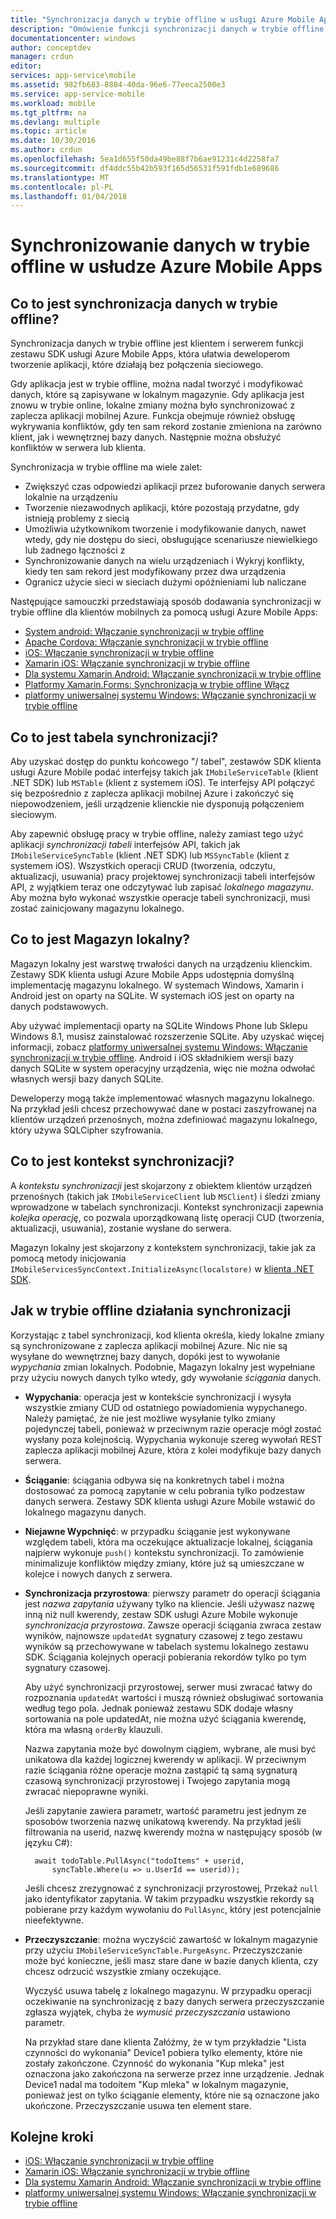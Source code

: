 ```yaml
---
title: "Synchronizacja danych w trybie offline w usługi Azure Mobile Apps | Dokumentacja firmy Microsoft"
description: "Omówienie funkcji synchronizacji danych w trybie offline dla usługi Azure Mobile Apps i koncepcyjny odwołania"
documentationcenter: windows
author: conceptdev
manager: crdun
editor: 
services: app-service\mobile
ms.assetid: 982fb683-8884-40da-96e6-77eeca2500e3
ms.service: app-service-mobile
ms.workload: mobile
ms.tgt_pltfrm: na
ms.devlang: multiple
ms.topic: article
ms.date: 10/30/2016
ms.author: crdun
ms.openlocfilehash: 5ea1d655f50da49be88f7b6ae91231c4d2258fa7
ms.sourcegitcommit: df4ddc55b42b593f165d56531f591fdb1e689686
ms.translationtype: MT
ms.contentlocale: pl-PL
ms.lasthandoff: 01/04/2018
---
```

# <a name="offline-data-sync-in-azure-mobile-apps"></a>Synchronizowanie danych w trybie offline w usłudze Azure Mobile Apps
## <a name="what-is-offline-data-sync"></a>Co to jest synchronizacja danych w trybie offline?
Synchronizacja danych w trybie offline jest klientem i serwerem funkcji zestawu SDK usługi Azure Mobile Apps, która ułatwia deweloperom tworzenie aplikacji, które działają bez połączenia sieciowego.

Gdy aplikacja jest w trybie offline, można nadal tworzyć i modyfikować danych, które są zapisywane w lokalnym magazynie. Gdy aplikacja jest znowu w trybie online, lokalne zmiany można było synchronizować z zaplecza aplikacji mobilnej Azure. Funkcja obejmuje również obsługę wykrywania konfliktów, gdy ten sam rekord zostanie zmieniona na zarówno klient, jak i wewnętrznej bazy danych. Następnie można obsłużyć konfliktów w serwera lub klienta.

Synchronizacja w trybie offline ma wiele zalet:

* Zwiększyć czas odpowiedzi aplikacji przez buforowanie danych serwera lokalnie na urządzeniu
* Tworzenie niezawodnych aplikacji, które pozostają przydatne, gdy istnieją problemy z siecią
* Umożliwia użytkownikom tworzenie i modyfikowanie danych, nawet wtedy, gdy nie dostępu do sieci, obsługujące scenariusze niewielkiego lub żadnego łączności z
* Synchronizowanie danych na wielu urządzeniach i Wykryj konflikty, kiedy ten sam rekord jest modyfikowany przez dwa urządzenia
* Ogranicz użycie sieci w sieciach dużymi opóźnieniami lub naliczane

Następujące samouczki przedstawiają sposób dodawania synchronizacji w trybie offline dla klientów mobilnych za pomocą usługi Azure Mobile Apps:

* [System android: Włączanie synchronizacji w trybie offline]
* [Apache Cordova: Włączanie synchronizacji w trybie offline](app-service-mobile-cordova-get-started-offline-data.md)
* [iOS: Włączanie synchronizacji w trybie offline]
* [Xamarin iOS: Włączanie synchronizacji w trybie offline]
* [Dla systemu Xamarin Android: Włączanie synchronizacji w trybie offline]
* [Platformy Xamarin.Forms: Synchronizacja w trybie offline Włącz](app-service-mobile-xamarin-forms-get-started-offline-data.md)
* [platformy uniwersalnej systemu Windows: Włączanie synchronizacji w trybie offline]

## <a name="what-is-a-sync-table"></a>Co to jest tabela synchronizacji?
Aby uzyskać dostęp do punktu końcowego "/ tabel", zestawów SDK klienta usługi Azure Mobile podać interfejsy takich jak `IMobileServiceTable` (klient .NET SDK) lub `MSTable` (klient z systemem iOS). Te interfejsy API połączyć się bezpośrednio z zaplecza aplikacji mobilnej Azure i zakończyć się niepowodzeniem, jeśli urządzenie klienckie nie dysponują połączeniem sieciowym.

Aby zapewnić obsługę pracy w trybie offline, należy zamiast tego użyć aplikacji *synchronizacji tabeli* interfejsów API, takich jak `IMobileServiceSyncTable` (klient .NET SDK) lub `MSSyncTable` (klient z systemem iOS). Wszystkich operacji CRUD (tworzenia, odczytu, aktualizacji, usuwania) pracy projektowej synchronizacji tabeli interfejsów API, z wyjątkiem teraz one odczytywać lub zapisać *lokalnego magazynu*. Aby można było wykonać wszystkie operacje tabeli synchronizacji, musi zostać zainicjowany magazynu lokalnego.

## <a name="what-is-a-local-store"></a>Co to jest Magazyn lokalny?
Magazyn lokalny jest warstwę trwałości danych na urządzeniu klienckim. Zestawy SDK klienta usługi Azure Mobile Apps udostępnia domyślną implementację magazynu lokalnego. W systemach Windows, Xamarin i Android jest on oparty na SQLite. W systemach iOS jest on oparty na danych podstawowych.

Aby używać implementacji oparty na SQLite Windows Phone lub Sklepu Windows 8.1, musisz zainstalować rozszerzenie SQLite. Aby uzyskać więcej informacji, zobacz [platformy uniwersalnej systemu Windows: Włączanie synchronizacji w trybie offline]. Android i iOS składnikiem wersji bazy danych SQLite w system operacyjny urządzenia, więc nie można odwołać własnych wersji bazy danych SQLite.

Deweloperzy mogą także implementować własnych magazynu lokalnego. Na przykład jeśli chcesz przechowywać dane w postaci zaszyfrowanej na klientów urządzeń przenośnych, można zdefiniować magazynu lokalnego, który używa SQLCipher szyfrowania.

## <a name="what-is-a-sync-context"></a>Co to jest kontekst synchronizacji?
A *kontekstu synchronizacji* jest skojarzony z obiektem klientów urządzeń przenośnych (takich jak `IMobileServiceClient` lub `MSClient`) i śledzi zmiany wprowadzone w tabelach synchronizacji. Kontekst synchronizacji zapewnia *kolejka operację*, co pozwala uporządkowaną listę operacji CUD (tworzenia, aktualizacji, usuwania), zostanie wysłane do serwera.

Magazyn lokalny jest skojarzony z kontekstem synchronizacji, takie jak za pomocą metody inicjowania `IMobileServicesSyncContext.InitializeAsync(localstore)` w [klienta .NET SDK].

## <a name="how-sync-works"></a>Jak w trybie offline działania synchronizacji
Korzystając z tabel synchronizacji, kod klienta określa, kiedy lokalne zmiany są synchronizowane z zaplecza aplikacji mobilnej Azure. Nic nie są wysyłane do wewnętrznej bazy danych, dopóki jest to wywołanie *wypychania* zmian lokalnych. Podobnie, Magazyn lokalny jest wypełniane przy użyciu nowych danych tylko wtedy, gdy wywołanie *ściągania* danych.

* **Wypychania**: operacja jest w kontekście synchronizacji i wysyła wszystkie zmiany CUD od ostatniego powiadomienia wypychanego. Należy pamiętać, że nie jest możliwe wysyłanie tylko zmiany pojedynczej tabeli, ponieważ w przeciwnym razie operacje mógł zostać wysłany poza kolejnością. Wypychania wykonuje szereg wywołań REST zaplecza aplikacji mobilnej Azure, która z kolei modyfikuje bazy danych serwera.
* **Ściąganie**: ściągania odbywa się na konkretnych tabel i można dostosować za pomocą zapytanie w celu pobrania tylko podzestaw danych serwera. Zestawy SDK klienta usługi Azure Mobile wstawić do lokalnego magazynu danych.
* **Niejawne Wypchnięć**: w przypadku ściąganie jest wykonywane względem tabeli, która ma oczekujące aktualizacje lokalnej, ściągania najpierw wykonuje `push()` kontekstu synchronizacji. To zamówienie minimalizuje konfliktów między zmiany, które już są umieszczane w kolejce i nowych danych z serwera.
* **Synchronizacja przyrostowa**: pierwszy parametr do operacji ściągania jest *nazwa zapytania* używany tylko na kliencie. Jeśli używasz nazwę inną niż null kwerendy, zestaw SDK usługi Azure Mobile wykonuje *synchronizacja przyrostowa*. Zawsze operacji ściągania zwraca zestaw wyników, najnowsze `updatedAt` sygnatury czasowej z tego zestawu wyników są przechowywane w tabelach systemu lokalnego zestawu SDK. Ściągania kolejnych operacji pobierania rekordów tylko po tym sygnatury czasowej.

  Aby użyć synchronizacji przyrostowej, serwer musi zwracać łatwy do rozpoznania `updatedAt` wartości i muszą również obsługiwać sortowania według tego pola. Jednak ponieważ zestawu SDK dodaje własny sortowania na pole updatedAt, nie można użyć ściągania kwerendę, która ma własną `orderBy` klauzuli.

  Nazwa zapytania może być dowolnym ciągiem, wybrane, ale musi być unikatowa dla każdej logicznej kwerendy w aplikacji.
  W przeciwnym razie ściągania różne operacje można zastąpić tą samą sygnaturą czasową synchronizacji przyrostowej i Twojego zapytania mogą zwracać niepoprawne wyniki.

  Jeśli zapytanie zawiera parametr, wartość parametru jest jednym ze sposobów tworzenia nazwę unikatową kwerendy.
  Na przykład jeśli filtrowania na userid, nazwę kwerendy można w następujący sposób (w języku C#):

        await todoTable.PullAsync("todoItems" + userid,
            syncTable.Where(u => u.UserId == userid));

  Jeśli chcesz zrezygnować z synchronizacji przyrostowej, Przekaż `null` jako identyfikator zapytania. W takim przypadku wszystkie rekordy są pobierane przy każdym wywołaniu do `PullAsync`, który jest potencjalnie nieefektywne.
* **Przeczyszczanie**: można wyczyścić zawartość w lokalnym magazynie przy użyciu `IMobileServiceSyncTable.PurgeAsync`.
  Przeczyszczanie może być konieczne, jeśli masz stare dane w bazie danych klienta, czy chcesz odrzucić wszystkie zmiany oczekujące.

  Wyczyść usuwa tabelę z lokalnego magazynu. W przypadku operacji oczekiwanie na synchronizację z bazy danych serwera przeczyszczanie zgłasza wyjątek, chyba że *wymusić przeczyszczania* ustawiono parametr.

  Na przykład stare dane klienta Załóżmy, że w tym przykładzie "Lista czynności do wykonania" Device1 pobiera tylko elementy, które nie zostały zakończone. Czynność do wykonania "Kup mleka" jest oznaczona jako zakończona na serwerze przez inne urządzenie. Jednak Device1 nadal ma todoitem "Kup mleka" w lokalnym magazynie, ponieważ jest on tylko ściąganie elementy, które nie są oznaczone jako ukończone. Przeczyszczanie usuwa ten element stare.

## <a name="next-steps"></a>Kolejne kroki
* [iOS: Włączanie synchronizacji w trybie offline]
* [Xamarin iOS: Włączanie synchronizacji w trybie offline]
* [Dla systemu Xamarin Android: Włączanie synchronizacji w trybie offline]
* [platformy uniwersalnej systemu Windows: Włączanie synchronizacji w trybie offline]

<!-- Links -->
[klienta .NET SDK]: app-service-mobile-dotnet-how-to-use-client-library.md
[System android: Włączanie synchronizacji w trybie offline]: app-service-mobile-android-get-started-offline-data.md
[iOS: Włączanie synchronizacji w trybie offline]: app-service-mobile-ios-get-started-offline-data.md
[Xamarin iOS: Włączanie synchronizacji w trybie offline]: app-service-mobile-xamarin-ios-get-started-offline-data.md
[Dla systemu Xamarin Android: Włączanie synchronizacji w trybie offline]: app-service-mobile-xamarin-android-get-started-offline-data.md
[platformy uniwersalnej systemu Windows: Włączanie synchronizacji w trybie offline]: app-service-mobile-windows-store-dotnet-get-started-offline-data.md
